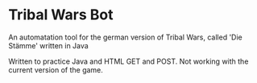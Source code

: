# Tribal Wars Bot

An automatation tool for the german version of Tribal Wars, called 'Die Stämme' written in Java

Written to practice Java and HTML GET and POST. Not working with the current version of the game.
